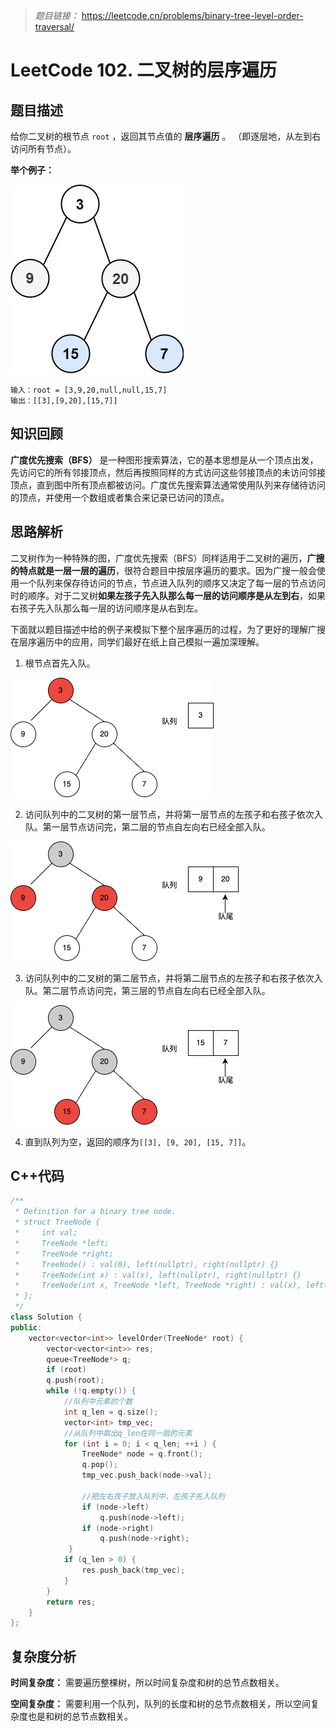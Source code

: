 > *题目链接：* https://leetcode.cn/problems/binary-tree-level-order-traversal/

# LeetCode 102. 二叉树的层序遍历

## 题目描述

给你二叉树的根节点 `root` ，返回其节点值的 **层序遍历** 。 （即逐层地，从左到右访问所有节点）。

**举个例子：**

![](../../pic/lc-0102-01.png)

```
输入：root = [3,9,20,null,null,15,7]
输出：[[3],[9,20],[15,7]]
```

## 知识回顾

**广度优先搜索（BFS）** 是一种图形搜索算法，它的基本思想是从一个顶点出发，先访问它的所有邻接顶点，然后再按照同样的方式访问这些邻接顶点的未访问邻接顶点，直到图中所有顶点都被访问。广度优先搜索算法通常使用队列来存储待访问的顶点，并使用一个数组或者集合来记录已访问的顶点。

## 思路解析

二叉树作为一种特殊的图，广度优先搜索（BFS）同样适用于二叉树的遍历，**广搜的特点就是一层一层的遍历**，很符合题目中按层序遍历的要求。因为广搜一般会使用一个队列来保存待访问的节点，节点进入队列的顺序又决定了每一层的节点访问时的顺序。对于二叉树**如果左孩子先入队那么每一层的访问顺序是从左到右**，如果右孩子先入队那么每一层的访问顺序是从右到左。

下面就以题目描述中给的例子来模拟下整个层序遍历的过程，为了更好的理解广搜在层序遍历中的应用，同学们最好在纸上自己模拟一遍加深理解。

1. 根节点首先入队。

![](../../pic/lc-0102-02.png)

2. 访问队列中的二叉树的第一层节点，并将第一层节点的左孩子和右孩子依次入队。第一层节点访问完，第二层的节点自左向右已经全部入队。

![](../../pic/lc-0102-03.png)

3. 访问队列中的二叉树的第二层节点，并将第二层节点的左孩子和右孩子依次入队。第二层节点访问完，第三层的节点自左向右已经全部入队。

![](../../pic/lc-0102-04.png)

4. 直到队列为空，返回的顺序为`[[3], [9, 20], [15, 7]]`。

## C++代码

```cpp
/**
 * Definition for a binary tree node.
 * struct TreeNode {
 *     int val;
 *     TreeNode *left;
 *     TreeNode *right;
 *     TreeNode() : val(0), left(nullptr), right(nullptr) {}
 *     TreeNode(int x) : val(x), left(nullptr), right(nullptr) {}
 *     TreeNode(int x, TreeNode *left, TreeNode *right) : val(x), left(left), right(right) {}
 * };
 */
class Solution {
public:
    vector<vector<int>> levelOrder(TreeNode* root) {
        vector<vector<int>> res;
        queue<TreeNode*> q;
        if (root)
        q.push(root);
        while (!q.empty()) {
            //队列中元素的个数
            int q_len = q.size();
            vector<int> tmp_vec;
            //从队列中取出q_len在同一层的元素
            for (int i = 0; i < q_len; ++i ) {
                TreeNode* node = q.front();
                q.pop();
                tmp_vec.push_back(node->val);

                //把左右孩子放入队列中，左孩子先入队列
                if (node->left)
                    q.push(node->left);
                if (node->right)
                    q.push(node->right); 
             }
            if (q_len > 0) {
                res.push_back(tmp_vec);
            }
        }
        return res;
    }
};
```

## 复杂度分析

**时间复杂度：** 需要遍历整棵树，所以时间复杂度和树的总节点数相关。

**空间复杂度：** 需要利用一个队列，队列的长度和树的总节点数相关，所以空间复杂度也是和树的总节点数相关。
